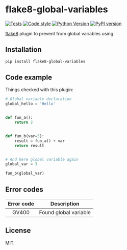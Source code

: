 # flake8-global-variables

[![Tests](https://github.com/pacifikus/flake8-global-variables/actions/workflows/test.yml/badge.svg)](https://github.com/pacifikus/flake8-global-variables/actions/workflows/test.yml)
[![Code style](https://github.com/pacifikus/flake8-global-variables/actions/workflows/style.yml/badge.svg)](https://github.com/pacifikus/flake8-global-variables/actions/workflows/style.yml)
[![Python Version](https://img.shields.io/pypi/pyversions/flake8-global-variables.svg)](https://pypi.org/project/flake8-global-variables/)
[![PyPI version](https://badge.fury.io/py/flake8-global-variables.svg)](https://pypi.org/project/flake8-global-variables/)

[flake8](https://flake8.pycqa.org/en/latest/index.html) plugin to prevent from global variables using.

## Installation

```bash
pip install flake8-global-variables
```

## Code example

Things checked with this plugin:

```python
# Global variable declaration
global_hello = 'Hello'


def fun_a():
    return 2


def fun_b(var=5):
    result = fun_a() + var
    return result


# And here global variable again 
global_var = 3

fun_b(global_var)

```

## Error codes

| Error code |      Description       |
|:----------:|:----------------------:|
|   GV400    | Found global variable  |

## License

MIT.
